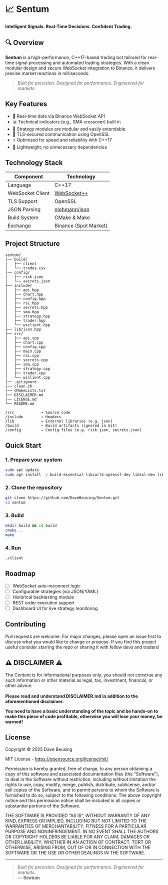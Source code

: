 # 📈 Sentum  
**Intelligent Signals. Real-Time Decisions. Confident Trading.**

## 🔍 Overview
**Sentum** is a high-performance, C++17-based trading bot tailored for real-time signal processing and automated trading strategies. With a clean modular design and secure WebSocket integration to Binance, it delivers precise market reactions in milliseconds.

> _Built for precision. Designed for performance. Engineered for markets._  

## Key Features
- 🔌 Real-time data via Binance WebSocket API
- 📊 Technical indicators (e.g., SMA crossover) built in
- 🧠 Strategy modules are modular and easily extendable
- 🔐 TLS-secured communication using OpenSSL
- ⚡ Optimized for speed and reliability with C++17
- 🧩 Lightweight, no unnecessary dependencies


## Technology Stack
| Component         | Technology                   |
|------------------|------------------------------|
| Language          | C++17                        |
| WebSocket Client  | [WebSocket++](https://github.com/zaphoyd/websocketpp) |
| TLS Support       | OpenSSL                      |
| JSON Parsing      | [nlohmann/json](https://github.com/nlohmann/json) |
| Build System      | CMake & Make                 |
| Exchange          | Binance (Spot Market)        |

## Project Structure
```
sentum/
|── build/
|   ├── client
│   └── trades.csv
|── config/
|   ├── risk.json
│   └── secrets.json
├── include/
│   ├── api.hpp
│   ├── chart.hpp
│   ├── config.hpp
│   ├── rsi.hpp
│   ├── secrets.hpp
│   ├── sma.hpp
│   ├── strategy.hpp
│   ├── trader.hpp
│   └── wsclient.hpp
├── lib/json.hpp
├── src/
│   ├── api.cpp
│   ├── chart.cpp
│   ├── config.cpp
│   ├── main.cpp
│   ├── rsi.cpp
│   ├── secrets.cpp
│   ├── sma.cpp
│   ├── strategy.cpp
│   ├── trader.cpp
│   └── wsclient.cpp
|── .gitignore
|── clean.sh
|── CMakeLists.txt
|── DISCLAIMER.md
|── LICENSE.md
└── README.md

/src			→ Source code 
/include		→ Headers
/lib			→ External libraries (e.g. json)
/build			→ Build artifacts (ignored in Git)
/config			→ Config files (e.g. risk.json, secrets.json)

```

## Quick Start
### 1. Prepare your system
```bash
sudo apt update
sudo apt install -y build-essential libcurl4-openssl-dev libssl-dev libboost-system-dev libasio-dev libssl-dev cmake git libwebsocketpp-dev
```
### 2. Clone the repository
```bash
git clone https://github.com/DaveBeusing/Sentum.git
cd sentum
```
### 3. Build
```bash
mkdir build && cd build
cmake ..
make
```
### 4. Run
```bash
./client
```

## Roadmap
- [ ] WebSocket auto-reconnect logic
- [ ] Configurable strategies (via JSON/YAML)
- [ ] Historical backtesting module
- [ ] REST order execution support
- [ ] Dashboard UI for live strategy monitoring

## Contributing
Pull requests are welcome. For major changes, please open an issue first to discuss what you would like to change or propose.
If you find this project useful consider starring the repo or sharing it with fellow devs and traders!

## ⚠️ DISCLAIMER ⚠️
The Content is for informational purposes only, you should not construe any such information or other material as legal, tax, investment, financial, or other advice.
<br><br>
<b>Please read and understand DISCLAIMER.md in addition to the aforementioned disclaimer.</b>

<b>You need to have a basic understanding of the topic and be hands-on to make this piece of code profitable, otherwise you will lose your money, be warned!</b>

## License
Copyright ©️ 2025 Dave Beusing

MIT License - https://opensource.org/license/mit/

Permission is hereby granted, free of charge, to any person obtaining a copy
of this software and associated documentation files (the “Software”), to deal
in the Software without restriction, including without limitation the rights
to use, copy, modify, merge, publish, distribute, sublicense, and/or sell
copies of the Software, and to permit persons to whom the Software is furnished 
to do so, subject to the following conditions:
The above copyright notice and this permission notice shall be included in all 
copies or substantial portions of the Software.

THE SOFTWARE IS PROVIDED “AS IS”, WITHOUT WARRANTY OF ANY KIND, EXPRESS OR IMPLIED,
INCLUDING BUT NOT LIMITED TO THE WARRANTIES OF MERCHANTABILITY, FITNESS FOR A 
PARTICULAR PURPOSE AND NONINFRINGEMENT. IN NO EVENT SHALL THE AUTHORS OR COPYRIGHT 
HOLDERS BE LIABLE FOR ANY CLAIM, DAMAGES OR OTHER LIABILITY, WHETHER IN AN ACTION 
OF CONTRACT, TORT OR OTHERWISE, ARISING FROM, OUT OF OR IN CONNECTION WITH THE 
SOFTWARE OR THE USE OR OTHER DEALINGS IN THE SOFTWARE.


---

> _Built for precision. Designed for performance. Engineered for markets._  
> — **Sentum**